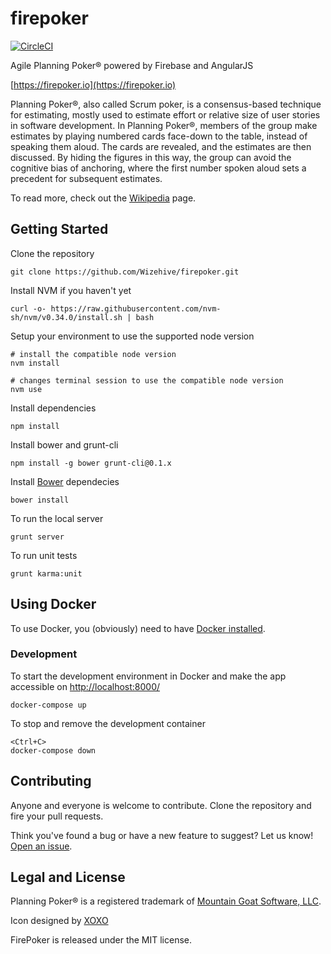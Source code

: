 # firepoker

[![CircleCI](https://circleci.com/gh/Wizehive/firepoker.svg?style=svg)](https://circleci.com/gh/Wizehive/firepoker)

Agile Planning Poker® powered by Firebase and AngularJS

[https://firepoker.io](https://firepoker.io)

Planning Poker®, also called Scrum poker, is a consensus-based technique for estimating, mostly used to estimate effort or relative size of user stories in software development. In Planning Poker®, members of the group make estimates by playing numbered cards face-down to the table, instead of speaking them aloud. The cards are revealed, and the estimates are then discussed. By hiding the figures in this way, the group can avoid the cognitive bias of anchoring, where the first number spoken aloud sets a precedent for subsequent estimates.

To read more, check out the [Wikipedia](https://en.wikipedia.org/wiki/Planning_poker) page.

## Getting Started

Clone the repository

```
git clone https://github.com/Wizehive/firepoker.git
```

Install NVM if you haven't yet

```
curl -o- https://raw.githubusercontent.com/nvm-sh/nvm/v0.34.0/install.sh | bash
```

Setup your environment to use the supported node version

```
# install the compatible node version
nvm install

# changes terminal session to use the compatible node version
nvm use
```

Install dependencies

```
npm install
```

Install bower and grunt-cli

```
npm install -g bower grunt-cli@0.1.x
```

Install [Bower](https://github.com/bower/bower) dependecies

```
bower install
```

To run the local server

```
grunt server
```

To run unit tests

```
grunt karma:unit
```

## Using Docker

To use Docker, you (obviously) need to have [Docker installed](https://www.docker.com/get-started).

### Development

To start the development environment in Docker and make the app accessible on [http://localhost:8000/](http://localhost:8000/)

```
docker-compose up
``` 

To stop and remove the development container

```
<Ctrl+C>
docker-compose down
```

## Contributing

Anyone and everyone is welcome to contribute. Clone the repository and fire your pull requests.

Think you've found a bug or have a new feature to suggest? Let us know! [Open an issue](https://github.com/Wizehive/firepoker/issues).

## Legal and License

Planning Poker® is a registered trademark of [Mountain Goat Software, LLC](https://www.mountaingoatsoftware.com/).

Icon designed by [XOXO](https://thenounproject.com/xoxo/)

FirePoker is released under the MIT license.
